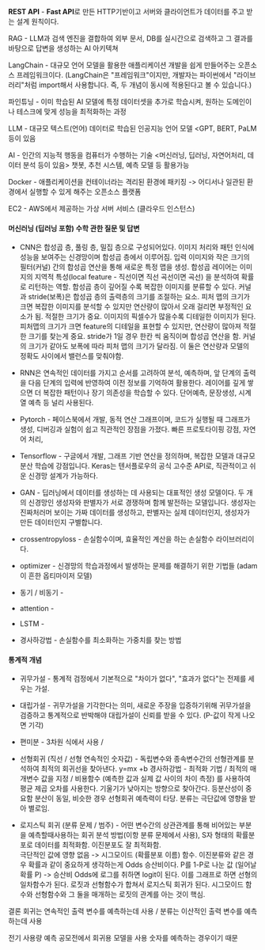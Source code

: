 
**REST API** - **Fast API**로 만든 HTTP기반이고 서버와 클라이언트가 데이터를 주고 받는 설계 원칙이다. 

RAG - LLM과 검색 엔진을 결합하여 외부 문서, DB를 실시간으로 검색하고 그 결과를 바탕으로 답변을 생성하는 AI 아키텍쳐

LangChain - 대규모 언어 모델을 활용한 애플리케이션 개발을 쉽게 만들어주는 오픈소스 프레임워크이다. (LangChain은 "프레임워크"이지만, 개발자는 파이썬에서 "라이브러리"처럼 import해서 사용합니다. 즉, 두 개념이 동시에 적용된다고 볼 수 있습니다.)

파인튜닝 - 이미 학습된 AI 모델에 특정 데이터셋을 추가로 학습시켜, 원하는 도메인이나 테스크에 맞게 성능을 최적화하는 과정

LLM - 대규모 텍스트(언어) 데이터로 학습된 인공지능 언어 모델 <GPT, BERT, PaLM 등이 있음

AI - 인간의 지능적 행동을 컴퓨터가 수행하는 기술 <머신러닝, 딥러닝, 자연어처리, 데이터 분석 등이 있음> 챗봇, 추천 시스템, 예측 모델 등 활용가능

Docker - 애플리케이션을 컨테이너라는 격리된 환경에 패키징 -> 어디서나 일관된 환경에서 실행할 수 있게 해주는 오픈소스 플랫폼

EC2 - AWS에서 제공하는 가상 서버 서비스 (클라우드 인스턴스)

#### 머신러닝 (딥러닝 포함) 수학 관한 질문 및 답변

- CNN은 합성곱 층, 풀링 층, 밀집 층으로 구성되어있다. 이미지 처리와 패턴 인식에 성능을 보여주는 신경망이며 합성곱 층에서 이루어짐. 입력 이미지와 작은 크기의 필터(커널) 간의 합성곱 연산을 통해 새로운 특정 맵을 생성. 합성곱 레이어는 이미지의 지역적 특성(local feature - 직선이면 직선 곡선이면 곡선) 을 분석하여 확률로 리턴하는 역할. 합성곱 층이 깊어질 수록 복잡한  이미지를 분류할 수 있다. 커널과 stride(보폭)은 합성곱 층의 출력층의 크기를 조절하는 요소. 피처 맵의 크기가 크면 복잡한 이미지를 분석할 수 있지만 연산량이 많아서 오래 걸리면 부정적인 요소가 됨. 적절한 크기가 중요. 이미지의 픽셀수가 많을수록 디테일한 이미지가 된다. 피처맵의 크기가 크면 feature의 디테일을 표현할 수 있지만, 연산량이 많아져 적절한 크기를 찾는게 중요. stride가 1일 경우 한칸 씩 움직이며 합성곱 연산을 함. 커널의 크기가 같아도 보폭에 따라 피처 맵의 크기가 달라짐. 이 둘은 연산량과 모델의 정확도 사이에서 밸런스를 맞춰야함.
  
- RNN은 연속적인 데이터를 가지고 순서를 고려하여 분석, 예측하며, 앞 단계의 출력을 다음 단계의 입력에 반영하여 이전 정보를 기억하여 활용한다. 레이어를 깊게 쌓으면 더 복잡한 패턴이나 장기 의존성을 학습할 수 있다. 단어예측, 문장생성, 시계열 예측 등 널리 사용된다. 
  
- Pytorch - 페이스북에서 개발, 동적 연산 그래프이며, 코드가 실행될 때 그래프가 생성, 디버깅과 실험이 쉽고 직관적인 장점을 가졌다. 빠른 프로토타이핑 강점, 자연어 처리,  
  
- Tensorflow - 구글에서 개발, 그래프 기반 연산을 정의하며, 복잡한 모델과 대규모 분산 학습에 강점입니다. Keras는 텐서플로우의 공식 고수준 API로, 직관적이고 쉬운 신경망 설계가 가능하다. 

- GAN - 딥러닝에서 데이터를 생성하는 데 사용되는 대표적인 생성 모델이다. 두 개의 신경망인 생성자와 판별자가 서로 경쟁하며 함께 발전하는 모델입니다. 생성자는 진짜처러머 보이는 가짜 데이터를 생성하고, 판별자는 실제 데이터인지, 생성자가 만든 데이터인지 구별합니다. 

- crossentropyloss - 손실함수이며, 효율적인 계산을 하는 손실함수 라이브러리이다.
  
- optimizer - 신경망의 학습과정에서 발생하는 문제를 해결하기 위한 기법들 (adam이 흔한 옵티마이저 모델)
- 동기 / 비동기 - 
- attention - 
- LSTM - 
- 경사하강법 - 손실함수를 최소화하는 가중치를 찾는 방법 

#### 통계적 개념
-  귀무가설 - 통계적 검정에서 기본적으로 "차이가 없다", "효과가 없다"는 전제를 세우는 가설.
  
-  대립가설 - 귀무가설을 기각한다는 의미, 새로운 주장을 입증하기위해 귀무가설을 검증하고 통계적으로 반박해야 대립가설이 신뢰를 받을 수 있다. (P-값이 작게 나오면 기각)
  
- 편미분 - 3차원 식에서 사용 / 

-  선형회귀 (직선 / 선형 연속적인 숫자값) - 독립변수와 종속변수간의 선형관계를 분석하여 최적의 회귀선을 찾아낸다. 
	y=mx +b 
	경사하강법 - 최적화 기법 / 최적의 매개변수 값을 지정 / 비용함수 (예측한 값과 실제 값 사이의 차이 측정) 를 사용하여 평균 제곱 오차를 사용한다. 기울기가 낮아지는 방향으로 찾아간다.
	등분산성이 중요함 분산이 동일, 비슷한 경우 선형회귀 예측력이 타당. 분류는 극단값에 영향을 받아 별로임.

-  로지스틱 회귀 (분류 문제 / 범주) - 어떤 변수간의 상관관계를 통해 비어있는 부분을 예측할때사용하는 회귀 분석 방법(이항 분류 문제에서 사용), S자 형태의 확률분포로 데이터를 최적화함. 이진분포도 잘 최적화함.  
   극단적인 값에 영향 없음 -> 시그모이드 (확률분포 이름) 함수. 이진분류와 같은 경우 확률과 같이 중요하게 생각하는게 Odds 승산비이다. P를 1-P로 나눈 값 (일어날 확률 P) -> 승산비 
   Odds에 로그를 취하면 logit이 된다. 이를 그래프로 하면 선형의 일차함수가 된다. 로짓과 선형함수가 합쳐서 로지스틱 회귀가 된다. 시그모이드 함수와 선형함수와 그 둘을 매개하는 로짓의 관계를 아는 것이 핵심. 

결론 회귀는 연속적인 출력 변수를 예측하는데 사용 / 분류는 이산적인 출력 변수를 예측하는데 사용

전기 사용량 예측 공모전에서 회귀용 모델을 사용 숫자를 예측하는 경우이기 때문